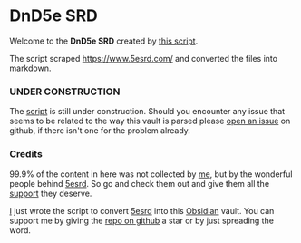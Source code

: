 ﻿# DnD5e SRD

Welcome to the **DnD5e SRD** created by [this script](https://github.com/mProjectsCode/d20pfsrd_obsidian_importer).

The script scraped https://www.5esrd.com/ and converted the files into markdown.

### UNDER CONSTRUCTION

The [script](https://github.com/mProjectsCode/d20pfsrd_obsidian_importer) is still under construction. Should you
encounter any issue that seems to be related to the way this vault is parsed
please [open an issue](https://github.com/mProjectsCode/d20pfsrd_obsidian_importer/issues) on github, if there isn't one
for the problem already.

### Credits

99.9% of the content in here was not collected by [me](https://github.com/mProjectsCode), but by the wonderful people
behind [5esrd](https://www.5esrd.com/). So go and check them out and give them all the [support](https://www.5esrd.com/)
they deserve.

[I](https://github.com/mProjectsCode) just wrote the script to convert [5esrd](https://www.5esrd.com/) into
this [Obsidian](https://obsidian.md/) vault. You can support me by giving
the [repo on github](https://github.com/mProjectsCode/d20pfsrd_obsidian_importer) a star or by just spreading the word.